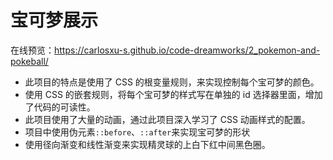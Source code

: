 # 宝可梦展示

在线预览：https://carlosxu-s.github.io/code-dreamworks/2_pokemon-and-pokeball/

- 此项目的特点是使用了 CSS 的根变量规则，来实现控制每个宝可梦的颜色。
- 使用 CSS 的嵌套规则，将每个宝可梦的样式写在单独的 id 选择器里面，增加了代码的可读性。
- 此项目使用了大量的动画，通过此项目深入学习了 CSS 动画样式的配置。
- 项目中使用伪元素`::before`、`::after`来实现宝可梦的形状
- 使用径向渐变和线性渐变来实现精灵球的上白下红中间黑色圈。
